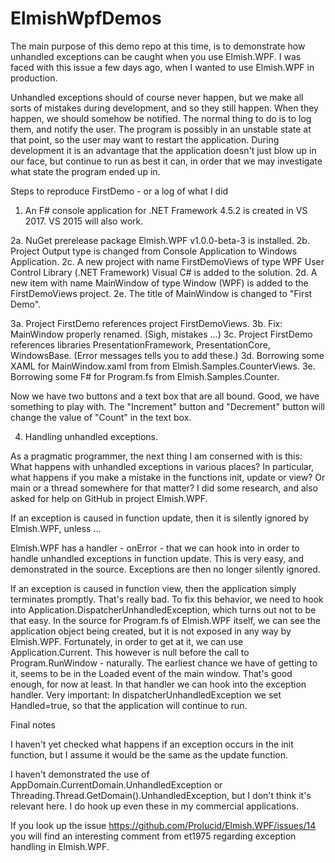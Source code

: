 # ElmishWpfDemos

The main purpose of this demo repo at this time, is to demonstrate how unhandled exceptions can be caught when you use Elmish.WPF. I was faced with this issue a few days ago, when I wanted to use Elmish.WPF in production.

Unhandled exceptions should of course never happen, but we make all sorts of mistakes during development, and so they still happen. When they happen, we should somehow be notified. The normal thing to do is to log them, and notify the user. The program is possibly in an unstable state at that point, so the user may want to restart the application. During development it is an advantage that the application doesn't just blow up in our face, but continue to run as best it can, in order that we may investigate what state the program ended up in.

Steps to reproduce FirstDemo - or a log of what I did

1.   An F# console application for .NET Framework 4.5.2 is created in VS 2017. VS 2015 will also work.

2a.  NuGet prerelease package Elmish.WPF v1.0.0-beta-3 is installed.
2b.  Project Output type is changed from Console Application to Windows Application.
2c.  A new project with name FirstDemoViews of type WPF User Control Library (.NET Framework) Visual C# is added to the solution.
2d.  A new item with name MainWindow of type Window (WPF) is added to the FirstDemoViews project.
2e.  The title of MainWindow is changed to "First Demo".

3a.  Project FirstDemo references project FirstDemoViews.
3b.  Fix: MainWindow properly renamed. (Sigh, mistakes ...)
3c.  Project FirstDemo references libraries PresentationFramework, PresentationCore, WindowsBase. (Error messages tells you to add these.)
3d.  Borrowing some XAML for MainWindow.xaml from from Elmish.Samples.CounterViews.
3e.  Borrowing some F# for Program.fs from Elmish.Samples.Counter.

Now we have two buttons and a text box that are all bound. Good, we have something to play with. The "Increment" button and "Decrement" button will change the value of "Count" in the text box.

4.  Handling unhandled exceptions.

As a pragmatic programmer, the next thing I am conserned with is this: What happens with unhandled exceptions in various places? In particular, what happens if you make a mistake in the functions init, update or view? Or main or a thread somewhere for that matter? I did some research, and also asked for help on GitHub in project Elmish.WPF.

If an exception is caused in function update, then it is silently ignored by Elmish.WPF, unless ...

Elmish.WPF has a handler - onError - that we can hook into in order to handle unhandled exceptions in function update. This is very easy, and demonstrated in the source. Exceptions are then no longer silently ignored.

If an exception is caused in function view, then the application simply terminates promptly. That's really bad. To fix this behavior, we need to hook into Application.DispatcherUnhandledException, which turns out not to be that easy. In the source for Program.fs of Elmish.WPF itself, we can see the application object being created, but it is not exposed in any way by Elmish.WPF. Fortunately, in order to get at it, we can use Application.Current. This however is null before the call to Program.RunWindow - naturally. The earliest chance we have of getting to it, seems to be in the Loaded event of the main window. That's good enough, for now at least. In that handler we can hook into the exception handler. Very important: In dispatcherUnhandledException we set Handled=true, so that the application will continue to run.

Final notes

I haven't yet checked what happens if an exception occurs in the init function, but I assume it would be the same as the update function.

I haven't demonstrated the use of AppDomain.CurrentDomain.UnhandledException or Threading.Thread.GetDomain().UnhandledException, but I don't think it's relevant here. I do hook up even these in my commercial applications.

If you look up the issue https://github.com/Prolucid/Elmish.WPF/issues/14 you will find an interesting comment from et1975 regarding exception handling in Elmish.WPF.

